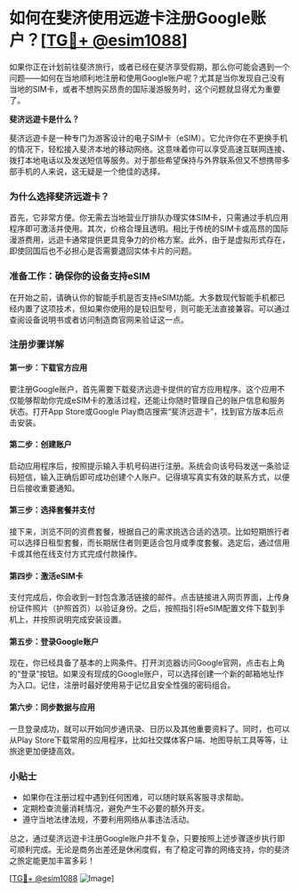 # 如何在斐济使用远遊卡注册Google账户？[[TG💪+ @esim1088](https://t.me/s/esim1088)]

如果你正在计划前往斐济旅行，或者已经在斐济享受假期，那么你可能会遇到一个问题——如何在当地顺利地注册和使用Google账户呢？尤其是当你发现自己没有当地的SIM卡，或者不想购买昂贵的国际漫游服务时，这个问题就显得尤为重要了。

**斐济远遊卡是什么？**

斐济远遊卡是一种专门为游客设计的电子SIM卡（eSIM）。它允许你在不更换手机的情况下，轻松接入斐济本地的移动网络。这意味着你可以享受高速互联网连接、拨打本地电话以及发送短信等服务。对于那些希望保持与外界联系但又不想携带多部手机的人来说，这无疑是一个绝佳的选择。

### **为什么选择斐济远遊卡？**

首先，它非常方便。你无需去当地营业厅排队办理实体SIM卡，只需通过手机应用程序即可激活并使用。其次，价格合理且透明。相比于传统的SIM卡或高昂的国际漫游费用，远遊卡通常提供更具竞争力的价格方案。此外，由于是虚拟形式存在，即使回国后也不必担心是否需要退回实体卡片的问题。

### **准备工作：确保你的设备支持eSIM**

在开始之前，请确认你的智能手机是否支持eSIM功能。大多数现代智能手机都已经内置了这项技术，但如果你使用的是较旧型号，则可能无法直接兼容。可以通过查阅设备说明书或者访问制造商官网来验证这一点。

### **注册步骤详解**

#### **第一步：下载官方应用**
要注册Google账户，首先需要下载斐济远遊卡提供的官方应用程序。这个应用不仅能够帮助你完成eSIM卡的激活过程，还能让你随时管理自己的账户信息和服务状态。打开App Store或Google Play商店搜索“斐济远遊卡”，找到官方版本后点击安装。

#### **第二步：创建账户**
启动应用程序后，按照提示输入手机号码进行注册。系统会向该号码发送一条验证码短信，输入正确后即可成功创建个人账户。记得填写真实有效的联系方式，以便日后接收重要通知。

#### **第三步：选择套餐并支付**
接下来，浏览不同的资费套餐，根据自己的需求挑选合适的选项。比如短期旅行者可以选择日租型套餐，而长期居住者则更适合包月或季度套餐。选定后，通过信用卡或其他在线支付方式完成付款操作。

#### **第四步：激活eSIM卡**
支付完成后，你会收到一封包含激活链接的邮件。点击链接进入网页界面，上传身份证件照片（护照首页）以验证身份。之后，按照指引将eSIM配置文件下载到手机上，并按照说明完成安装设置。

#### **第五步：登录Google账户**
现在，你已经具备了基本的上网条件。打开浏览器访问Google官网，点击右上角的“登录”按钮。如果没有现成的Google账户，可以选择创建一个新的邮箱地址作为入口。记住，注册时最好使用易于记忆且安全性强的密码组合。

#### **第六步：同步数据与应用**
一旦登录成功，就可以开始同步通讯录、日历以及其他重要资料了。同时，也可以从Play Store下载常用的应用程序，比如社交媒体客户端、地图导航工具等等，让旅途更加便捷高效。

### **小贴士**
- 如果你在注册过程中遇到任何困难，可以随时联系客服寻求帮助。
- 定期检查流量消耗情况，避免产生不必要的额外开支。
- 遵守当地法律法规，不要利用网络从事违法活动。

总之，通过斐济远遊卡注册Google账户并不复杂，只要按照上述步骤逐步执行即可顺利完成。无论是商务出差还是休闲度假，有了稳定可靠的网络支持，你的斐济之旅定能更加丰富多彩！

[[TG💪+ @esim1088](https://t.me/s/esim1088) ![Image](https://i.postimg.cc/4NQfJmqS/Snipaste-2025-05-13-00-14-12.png)]